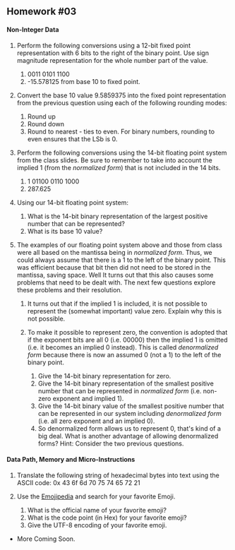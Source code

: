 ## Homework #03

#### Non-Integer Data     

1. Perform the following conversions using a 12-bit fixed point representation with 6 bits to the right of the binary point.  Use sign magnitude representation for the whole number part of the value.
   1. 0011 0101 1100
   1. -15.578125 from base 10 to fixed point.

1. Convert the base 10 value 9.5859375 into the fixed point representation from the previous question using each of the following rounding modes:
   1. Round up
   2. Round down
   3. Round to nearest - ties to even.  For binary numbers, rounding to even ensures that the LSb is 0.

1. Perform the following conversions using the 14-bit floating point system from the class slides.  Be sure to remember to take into account the implied 1 (from the _normalized form_) that is not included in the 14 bits.
   1. 1 01100 0110 1000
   1. 287.625

1. Using our 14-bit floating point system:
   1. What is the 14-bit binary representation of the largest positive number that can be represented?
   1. What is its base 10 value?

1. The examples of our floating point system above and those from class were all based on the mantissa being in _normalized form_.  Thus, we could always assume that there is a 1 to the left of the binary point. This was efficient because that bit then did not need to be stored in the mantissa, saving space.  Well It turns out that this also causes some problems that need to be dealt with.  The next few questions explore these problems and their resolution.

   1. It turns out that if the implied 1 is included, it is not possible to represent the (somewhat important) value zero.  Explain why this is not possible.

   1. To make it possible to represent zero, the convention is adopted that if the exponent bits are all 0 (i.e. 00000) then the implied 1 is omitted (i.e. it becomes an implied 0 instead).  This is called _denormalized form_ because there is now an assumed 0 (not a 1) to the left of the binary point.
      1. Give the 14-bit binary representation for zero.
      1. Give the 14-bit binary representation of the smallest positive number that can be represented in _normalized form_ (i.e. non-zero exponent and implied 1).
      1. Give the 14-bit binary value of the smallest positive number that can be represented in our system including _denormalized form_ (i.e. all zero exponent and an implied 0).
      1. So denormalized form allows us to represent 0, that's kind of a big deal.  What is another advantage of allowing denormalized forms? Hint: Consider the two previous questions.

#### Data Path, Memory and Micro-Instructions

1. Translate the following string of hexadecimal bytes into text using the ASCII code:  0x 43 6f 6d 70 75 74 65 72 21

1. Use the [Emojipedia](https://emojipedia.org/) and search for your favorite Emoji.
   1. What is the official name of your favorite emoji?
   1. What is the code point (in Hex) for your favorite emoji?
   1. Give the UTF-8 encoding of your favorite emoji.

- More Coming Soon.
